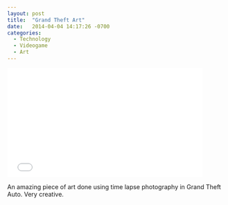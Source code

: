 ```yaml
---
layout: post
title:  "Grand Theft Art"
date:   2014-04-04 14:17:26 -0700
categories:
  - Technology
  - Videogame
  - Art
---
```


<iframe class="embedly-embed" src="//cdn.embedly.com/widgets/media.html?src=https%3A%2F%2Fplayer.vimeo.com%2Fvideo%2F90803579&url=https%3A%2F%2Fvimeo.com%2F90803579&image=http%3A%2F%2Fi.vimeocdn.com%2Fvideo%2F470108189_1280.jpg&key=d815972c91e546edb5d2d02e509f8b1c&type=text%2Fhtml&schema=vimeo" width="450" height="253" scrolling="no" frameborder="0" allowfullscreen></iframe>

An amazing piece of art done using time lapse photography in Grand Theft Auto. Very creative.
